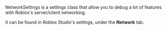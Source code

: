 NetworkSettings is a settings class that allow you to debug a lot of features with Roblox's server/client networking.

It can be found in Roblox Studio's settings, under the **Network** tab.